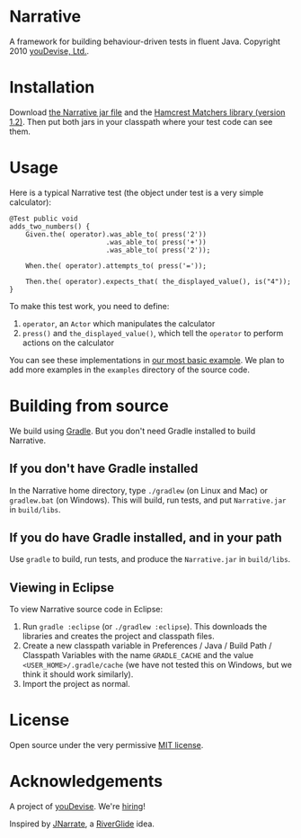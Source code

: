 # Narrative #

A framework for building behaviour-driven tests in fluent Java. Copyright 2010 [youDevise, Ltd.](http://www.youdevise.com).

# Installation #

Download [the Narrative jar file](http://github.com/downloads/youdevise/narrative/narrative-1.0.jar) and the [Hamcrest Matchers library (version 1.2)](http://code.google.com/p/hamcrest/downloads/detail?name=hamcrest-all-1.2.jar).  Then put both jars in your classpath where your test code can see them.

# Usage #

Here is a typical Narrative test (the object under test is a very simple calculator):

    @Test public void
    adds_two_numbers() {
        Given.the( operator).was_able_to( press('2'))
                            .was_able_to( press('+'))
                            .was_able_to( press('2'));

        When.the( operator).attempts_to( press('='));

        Then.the( operator).expects_that( the_displayed_value(), is("4"));
    }

To make this test work, you need to define:

1. `operator`, an `Actor` which manipulates the calculator
2. `press()` and `the_displayed_value()`, which tell the `operator` to perform actions on the calculator

You can see these implementations in [our most basic example](http://github.com/youdevise/narrative/blob/master/examples/example_1/src/test/java/BasicArithmeticTest.java). We plan to add more examples in the `examples` directory of the source code.

# Building from source #

We build using [Gradle](http://www.gradle.org/). But you don't need Gradle installed to build Narrative.

## If you don't have Gradle installed ##

In the Narrative home directory, type `./gradlew` (on Linux and Mac) or `gradlew.bat` (on Windows). This will build, run tests, and put `Narrative.jar` in `build/libs`.

## If you do have Gradle installed, and in your path ##

Use `gradle` to build, run tests, and produce the `Narrative.jar` in `build/libs`.

## Viewing in Eclipse ##

To view Narrative source code in Eclipse:

  1. Run `gradle :eclipse` (or `./gradlew :eclipse`). This downloads the libraries and creates the project and classpath files. 
  2. Create a new classpath variable in Preferences / Java / Build Path / Classpath Variables with the name `GRADLE_CACHE` and the value `<USER_HOME>/.gradle/cache` (we have not tested this on Windows, but we think it should work similarly).
  3. Import the project as normal.

# License #

Open source under the very permissive [MIT license](http://github.com/youdevise/narrative/blob/master/LICENSE).

# Acknowledgements #

A project of [youDevise](https://dev.youdevise.com). We're [hiring](http://www.youdevise.com/careers)!

Inspired by [JNarrate](http://JNarrate.org), a [RiverGlide](http://www.riverglide.com) idea.
